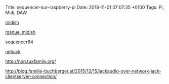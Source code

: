 Title:  sequencer-sur-raspberry-pi
Date:   2018-11-01 07:07:35 +0100
Tags: Pi, Midi, DAW


[midish](http://www.midish.org/)

[manuel midish](http://www.midish.org/manual.html)

[sequencer64](https://github.com/ahlstromcj/sequencer64)

[netjack](http://www.jackaudio.org/faq/netjack.html)

<http://non.tuxfamily.org/>

<http://blog.familie-buchberger.at/2015/12/15/jackaudio-over-network-jack-clientserver-connection/>
